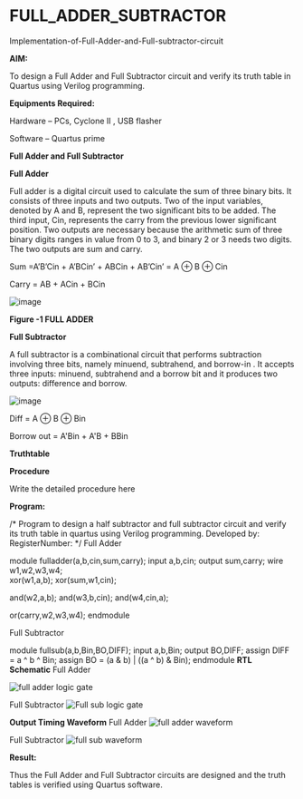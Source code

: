 # FULL_ADDER_SUBTRACTOR

Implementation-of-Full-Adder-and-Full-subtractor-circuit

**AIM:**

To design a Full Adder and Full Subtractor circuit and verify its truth table in Quartus using Verilog programming.

**Equipments Required:**

Hardware – PCs, Cyclone II , USB flasher

Software – Quartus prime

**Full Adder and Full Subtractor**

**Full Adder**

Full adder is a digital circuit used to calculate the sum of three binary bits. It consists of three inputs and two outputs. Two of the input variables, denoted by A and B, represent the two significant bits to be added. The third input, Cin, represents the carry from the previous lower significant position. Two outputs are necessary because the arithmetic sum of three binary digits ranges in value from 0 to 3, and binary 2 or 3 needs two digits. The two outputs are sum and carry.

Sum =A’B’Cin + A’BCin’ + ABCin + AB’Cin’ = A ⊕ B ⊕ Cin 

Carry = AB + ACin + BCin

![image](https://github.com/naavaneetha/FULL_ADDER_SUBTRACTOR/assets/154305477/0f30ba51-5ffb-4198-845f-18e054f675e7)

**Figure -1 FULL ADDER**

**Full Subtractor**

A full subtractor is a combinational circuit that performs subtraction involving three bits, namely minuend, subtrahend, and borrow-in . It accepts three inputs: minuend, subtrahend and a borrow bit and it produces two outputs: difference and borrow.

![image](https://github.com/naavaneetha/FULL_ADDER_SUBTRACTOR/assets/154305477/02b24f51-ab51-4304-9ad6-7b81ffc1ead5)

Diff = A ⊕ B ⊕ Bin 

Borrow out = A'Bin + A'B + BBin

**Truthtable**

**Procedure**

Write the detailed procedure here

**Program:**

/* Program to design a half subtractor and full subtractor circuit and verify its truth table in quartus using Verilog programming. Developed by: RegisterNumber:
*/
Full Adder

module fulladder(a,b,cin,sum,carry);
input a,b,cin;
output sum,carry;
wire w1,w2,w3,w4;       
xor(w1,a,b);
xor(sum,w1,cin);        

and(w2,a,b);
and(w3,b,cin);
and(w4,cin,a);

or(carry,w2,w3,w4);
endmodule

Full Subtractor

module fullsub(a,b,Bin,BO,DIFF);
input a,b,Bin;
output BO,DIFF;
assign DIFF = a ^ b ^ Bin;
assign BO = (a & b) | ((a ^ b) & Bin);
endmodule
**RTL Schematic**
Full Adder

![full adder logic gate](https://github.com/PranaveshSaikumar/FULL_ADDER_SUBTRACTOR/assets/151001393/30274673-8b73-48dd-a07f-ea8825b0273f)

Full Subtractor
![Full sub logic gate](https://github.com/PranaveshSaikumar/FULL_ADDER_SUBTRACTOR/assets/151001393/9ab5cc38-b753-48c6-ada0-a41c1df85e5d)


**Output Timing Waveform**
Full Adder
![full adder waveform](https://github.com/PranaveshSaikumar/FULL_ADDER_SUBTRACTOR/assets/151001393/d78d447b-c0b5-49bb-8756-4d1b6f85d48c)

Full Subtractor
![full sub waveform](https://github.com/PranaveshSaikumar/FULL_ADDER_SUBTRACTOR/assets/151001393/10dddfb1-205e-48af-8729-71eb215ca2b2)


**Result:**

Thus the Full Adder and Full Subtractor circuits are designed and the truth tables is verified using Quartus software.



